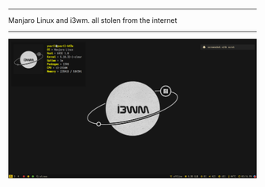 ****************************************************************
Manjaro Linux and i3wm. all stolen from the internet
****************************************************************
![my-desktop](https://github.com/yusrilip/dotfiles/blob/main/shots/2021-05-16-15.16.19.png?raw=true)
